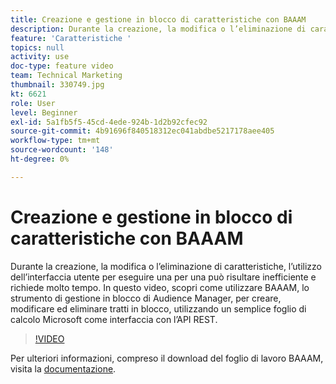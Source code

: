 ```yaml
---
title: Creazione e gestione in blocco di caratteristiche con BAAAM
description: Durante la creazione, la modifica o l’eliminazione di caratteristiche, l’utilizzo dell’interfaccia utente per eseguire una per una può risultare inefficiente e richiede molto tempo. In questo video, scopri come utilizzare BAAAM, lo strumento di gestione in blocco di Audience Manager, per creare, modificare ed eliminare tratti in blocco, utilizzando un semplice foglio di calcolo Microsoft come interfaccia con l’API REST.
feature: 'Caratteristiche '
topics: null
activity: use
doc-type: feature video
team: Technical Marketing
thumbnail: 330749.jpg
kt: 6621
role: User
level: Beginner
exl-id: 5a1fb5f5-45cd-4ede-924b-1d2b92cfec92
source-git-commit: 4b91696f840518312ec041abdbe5217178aee405
workflow-type: tm+mt
source-wordcount: '148'
ht-degree: 0%

---
```


# Creazione e gestione in blocco di caratteristiche con BAAAM

Durante la creazione, la modifica o l’eliminazione di caratteristiche, l’utilizzo dell’interfaccia utente per eseguire una per una può risultare inefficiente e richiede molto tempo. In questo video, scopri come utilizzare BAAAM, lo strumento di gestione in blocco di Audience Manager, per creare, modificare ed eliminare tratti in blocco, utilizzando un semplice foglio di calcolo Microsoft come interfaccia con l’API REST.

>[!VIDEO](https://video.tv.adobe.com/v/330749/?quality=12&learn=on)

Per ulteriori informazioni, compreso il download del foglio di lavoro BAAAM, visita la [documentazione](https://experienceleague.adobe.com/docs/audience-manager/user-guide/reference/bulk-management-tools/bulk-management-intro.html?lang=en#reference).
